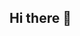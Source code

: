 ## Hi there 👋

<!--
**BNeish11/BNeish11** is a ✨ _special_ ✨ repository because its `README.md` (this file) appears on your GitHub profile.

Here are some ideas to get you started:

I'm Bella!
I am a MID Student at Wichita State University and I want to challenge myself to learn a new useful skill.
